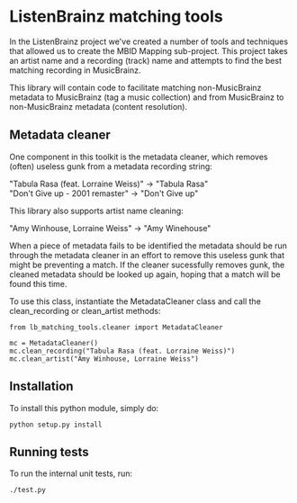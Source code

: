 ListenBrainz matching tools
===========================

In the ListenBrainz project we've created a number of tools and techniques that allowed us to 
create the MBID Mapping sub-project. This project takes an artist name and a recording (track)
name and attempts to find the best matching recording in MusicBrainz.

This library will contain code to facilitate matching non-MusicBrainz metadata to MusicBrainz
(tag a music collection) and from MusicBrainz to non-MusicBrainz metadata (content resolution).

Metadata cleaner
----------------

One component in this toolkit is the metadata cleaner, which removes (often) useless gunk
from a metadata recording string:

   "Tabula Rasa (feat. Lorraine Weiss)" -> "Tabula Rasa"       
   "Don't Give up - 2001 remaster" -> "Don't Give up"

This library also supports artist name cleaning:

   "Amy Winhouse, Lorraine Weiss" -> "Amy Winehouse"

When a piece of metadata fails to be identified the metadata should be run through the
metadata cleaner in an effort to remove this useless gunk that might be preventing a match.
If the cleaner sucessfully removes gunk, the cleaned metadata should be looked up again, hoping
that a match will be found this time.

To use this class, instantiate the MetadataCleaner class and call the clean_recording or
clean_artist methods:

```
from lb_matching_tools.cleaner import MetadataCleaner

mc = MetadataCleaner()
mc.clean_recording("Tabula Rasa (feat. Lorraine Weiss)")
mc.clean_artist("Amy Winhouse, Lorraine Weiss")
```


Installation
------------

To install this python module, simply do:

```
python setup.py install
```

Running tests
-------------

To run the internal unit tests, run:

```
./test.py
```

